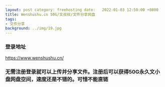 ```yaml
---
layout: post category: freehosting date:   2022-01-03 12:50:00 +0800
title: Wenshushu.cn 50G/文叔叔/文件分享网盘
tags:
- 文件分享
background: ../img/19.jpg
---
```



### 登录地址<br>
https://www.wenshushu.cn/

### 无需注册登录就可以上传并分享文件。注册后可以获得50G永久文小盘网盘空间，速度还是不错的。可惜不能直链<br>